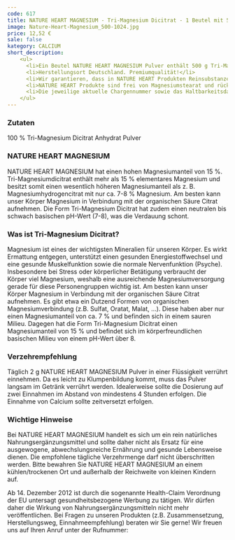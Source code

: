 ```yaml
---
code: 617
title: NATURE HEART MAGNESIUM - Tri-Magnesium Dicitrat - 1 Beutel mit 500 g Pulver
image: Nature-Heart-Magnesium_500-1024.jpg
price: 12,52 €
sale: false
kategory: CALCIUM
short_description: 
    <ul>
      <li>Ein Beutel NATURE HEART MAGNESIUM Pulver enthält 500 g Tri-Magnesium Dicitrat Pulver - Dosierlöffel inliegend</li>
      <li>Herstellungsort Deutschland. Premiumqualität!</li>
      <li>Wir garantieren, dass in NATURE HEART Produkten Reinsubstanzen enthalten sind ohne künstliche Zusatzstoffe.</li>
      <li>NATURE HEART Produkte sind frei von Magnesiumstearat und rückstandskontrolliert.</li>
      <li>Die jeweilige aktuelle Chargennummer sowie das Haltbarkeitsdatum finden Sie auf dem NATURE HEART Produktetikett.</li>
    </ul>
---
```

<h3>Zutaten</h3>
<p>
  100 % Tri-Magnesium Dicitrat Anhydrat Pulver
</p>

<h3>NATURE HEART MAGNESIUM</h3>
<p>
  NATURE HEART MAGNESIUM hat einen hohen Magnesiumanteil von 15 %.
  Tri-Magnesiumdicitrat enthält mehr als 15 % elementares Magnesium und besitzt somit einen wesentlich höheren Magnesiumanteil als z. B. Magnesiumhydrogencitrat mit nur ca. 7-8 % Magnesium. Am besten kann unser Körper Magnesium in Verbindung mit der organischen Säure Citrat aufnehmen. Die Form Tri-Magnesium Dicitrat hat zudem einen neutralen bis schwach basischen pH-Wert (7-8), was die Verdauung schont.
</p>

<h3>Was ist Tri-Magnesium Dicitrat?</h3>
<p>
  Magnesium ist eines der wichtigsten Mineralien für unseren Körper. Es wirkt Ermattung entgegen, unterstützt einen gesunden Energiestoffwechsel und eine gesunde Muskelfunktion sowie die normale Nervenfunktion (Psyche). Insbesondere bei Stress oder körperlicher Betätigung verbraucht der Körper viel Magnesium, weshalb eine ausreichende Magnesiumversorgung gerade für diese Personengruppen wichtig ist. Am besten kann unser Körper Magnesium in Verbindung mit der organischen Säure Citrat aufnehmen. Es gibt etwa ein Dutzend Formen von organischen Magnesiumverbindung (z.B. Sulfat, Oratat, Malat, …). Diese haben aber nur einen Magnesiumanteil von ca. 7 % und befinden sich in einem sauren Milieu. Dagegen hat die Form Tri-Magnesium Dicitrat einen Magnesiumanteil von 15 % und befindet sich im körperfreundlichen basischen Milieu von einem pH-Wert über 8.
</p>

<h3>Verzehrempfehlung</h3>
<p>
  Täglich 2 g NATURE HEART MAGNESIUM Pulver in einer Flüssigkeit verrührt einnehmen. Da es leicht zu Klumpenbildung kommt, muss das Pulver langsam im Getränk verrührt werden. Idealerweise sollte die Dosierung auf zwei Einnahmen im Abstand von mindestens 4 Stunden erfolgen. Die Einnahme von Calcium sollte zeitversetzt erfolgen.
</p>

<h3>Wichtige Hinweise</h3>
<p>
  Bei NATURE HEART MAGNESIUM handelt es sich um ein rein natürliches Nahrungsergänzungsmittel und sollte daher nicht als Ersatz für eine ausgewogene, abwechslungsreiche Ernährung und gesunde Lebensweise dienen. Die empfohlene tägliche Verzehrmenge darf nicht überschritten werden. Bitte bewahren Sie NATURE HEART MAGNESIUM an einem kühlen/trockenen Ort und außerhalb der Reichweite von kleinen Kindern auf.
</p>
<p>
  Ab 14. Dezember 2012 ist durch die sogenannte Health-Claim Verordnung der EU untersagt gesundheitsbezogene Werbung zu tätigen. Wir dürfen daher die Wirkung von Nahrungsergänzungsmitteln nicht mehr veröffentlichen. Bei Fragen zu unseren Produkten (z.B. Zusammensetzung, Herstellungsweg, Einnahmeempfehlung) beraten wir Sie gerne! Wir freuen uns auf Ihren Anruf unter der Rufnummer:
</p>
